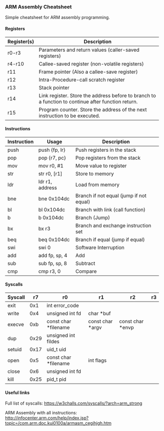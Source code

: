 ### ARM Assembly Cheatsheet

Simple cheatsheet for ARM assembly programming.



#### Registers

| Register(s) | Description                                                  |
| ----------- | ------------------------------------------------------------ |
| r0-r3       | Parameters and return values (caller-saved registers)        |
| r4-r10      | Callee-saved register (non-volatile registers)               |
| r11         | Frame pointer (Also a callee-save register)                  |
| r12         | Intra-Procedure-call scratch register                        |
| r13         | Stack pointer                                                |
| r14         | Link register. Store the address before to branch to a function to continue after function return. |
| r15         | Program counter. Store the address of the next instruction to be executed. |



#### Instructions

| Instruction | Usage           | Description                             |
| ----------- | --------------- | --------------------------------------- |
| push        | push {fp, lr}   | Push registers in the stack             |
| pop         | pop {r7, pc}    | Pop registers from the stack            |
| mov         | mov r0, #1      | Move value to register                  |
| str         | str r0, [r1]    | Store to memory                         |
| ldr         | ldr r1, address | Load from memory                        |
| bne         | bne 0x104dc     | Branch if not equal (jump if not equal) |
| bl          | bl 0x104dc      | Branch with link (call function)        |
| b           | b 0x104dc       | Branch (Jump)                           |
| bx	      | bx r3           | Branch and exchange instruction set     |
| beq         | beq 0x104dc     | Branch if equal (jump if equal)         |
| swi         | swi 0           | Software Interruption                   |
| add         | add fp, sp, 4   | Add                                     |
| sub         | sub fp, sp, 8   | Subtract                                |
| cmp         | cmp r3, 0       | Compare                                 |



#### Syscalls

| Syscall | r7   | r0                   | r1               | r2               | r3   |
| ------- | ---- | -------------------- | ---------------- | ---------------- | ---- |
| exit    | 0x1  | int error_code       |                  |                  |      |
| write   | 0x4  | unsigned int fd      | char *buf        |                  |      |
| execve  | 0xb  | const char *filename | const char *argv | const char *envp |      |
| dup     | 0x29 | unsigned int fildes  |                  |                  |      |
| setuid  | 0x17 | uid_t uid            |                  |                  |      |
| open    | 0x5  | const char *filename | int flags        |                  |      |
| close   | 0x6  | unsigned int fd      |                  |                  |      |
| kill    | 0x25 | pid_t pid            |                  |                  |      |



#### Useful links

Full list of syscalls: https://w3challs.com/syscalls/?arch=arm_strong

ARM Assembly with all instructions: http://infocenter.arm.com/help/index.jsp?topic=/com.arm.doc.kui0100a/armasm_cegihjgh.htm
